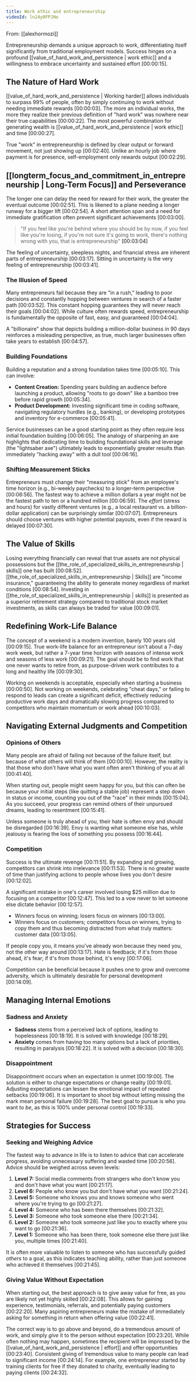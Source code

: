 ```yaml
---
title: Work ethic and entrepreneurship
videoId: ln24y0FPJHo
---
```


From: [[alexhormozi]] <br/> 

Entrepreneurship demands a unique approach to work, differentiating itself significantly from traditional employment models. Success hinges on a profound [[value_of_hard_work_and_persistence | work ethic]] and a willingness to embrace uncertainty and sustained effort <a class="yt-timestamp" data-t="00:00:15">[00:00:15]</a>.

## The Nature of Hard Work
[[value_of_hard_work_and_persistence | Working harder]] allows individuals to surpass 99% of people, often by simply continuing to work without needing immediate rewards <a class="yt-timestamp" data-t="00:00:03">[00:00:03]</a>. The more an individual works, the more they realize their previous definition of "hard work" was nowhere near their true capabilities <a class="yt-timestamp" data-t="00:00:22">[00:00:22]</a>. The most powerful combination for generating wealth is [[value_of_hard_work_and_persistence | work ethic]] and time <a class="yt-timestamp" data-t="00:00:27">[00:00:27]</a>.

True "work" in entrepreneurship is defined by clear output or forward movement, not just showing up <a class="yt-timestamp" data-t="00:02:40">[00:02:40]</a>. Unlike an hourly job where payment is for presence, self-employment only rewards output <a class="yt-timestamp" data-t="00:02:29">[00:02:29]</a>.

## [[longterm_focus_and_commitment_in_entrepreneurship | Long-Term Focus]] and Perseverance
The longer one can delay the need for reward for their work, the greater the eventual outcome <a class="yt-timestamp" data-t="00:02:51">[00:02:51]</a>. This is likened to a plane needing a longer runway for a bigger lift <a class="yt-timestamp" data-t="00:02:54">[00:02:54]</a>. A short attention span and a need for immediate gratification often prevent significant achievements <a class="yt-timestamp" data-t="00:03:00">[00:03:00]</a>.

> "If you feel like you're behind where you should be by now, if you feel like you're losing, if you're not sure it's going to work, there's nothing wrong with you, that is entrepreneurship" <a class="yt-timestamp" data-t="00:03:04">[00:03:04]</a>

The feeling of uncertainty, sleepless nights, and financial stress are inherent parts of entrepreneurship <a class="yt-timestamp" data-t="00:03:17">[00:03:17]</a>. Sitting in uncertainty is the very feeling of entrepreneurship <a class="yt-timestamp" data-t="00:03:41">[00:03:41]</a>.

### The Illusion of Speed
Many entrepreneurs fail because they are "in a rush," leading to poor decisions and constantly hopping between ventures in search of a faster path <a class="yt-timestamp" data-t="00:03:52">[00:03:52]</a>. This constant hopping guarantees they will never reach their goals <a class="yt-timestamp" data-t="00:04:02">[00:04:02]</a>. While culture often rewards speed, entrepreneurship is fundamentally the opposite of fast, easy, and guaranteed <a class="yt-timestamp" data-t="00:04:04">[00:04:04]</a>.

A "billionaire" show that depicts building a million-dollar business in 90 days reinforces a misleading perspective, as true, much larger businesses often take years to establish <a class="yt-timestamp" data-t="00:04:57">[00:04:57]</a>.

### Building Foundations
Building a reputation and a strong foundation takes time <a class="yt-timestamp" data-t="00:05:10">[00:05:10]</a>. This can involve:
*   **Content Creation:** Spending years building an audience before launching a product, allowing "roots to go down" like a bamboo tree before rapid growth <a class="yt-timestamp" data-t="00:05:34">[00:05:34]</a>.
*   **Product Development:** Investing significant time in coding software, navigating regulatory hurdles (e.g., banking), or developing prototypes and inventory for e-commerce <a class="yt-timestamp" data-t="00:05:41">[00:05:41]</a>.

Service businesses can be a good starting point as they often require less initial foundation building <a class="yt-timestamp" data-t="00:06:05">[00:06:05]</a>. The analogy of sharpening an axe highlights that dedicating time to building foundational skills and leverage (the "lightsaber axe") ultimately leads to exponentially greater results than immediately "hacking away" with a dull tool <a class="yt-timestamp" data-t="00:06:16">[00:06:16]</a>.

### Shifting Measurement Sticks
Entrepreneurs must change their "measuring stick" from an employee's time horizon (e.g., bi-weekly paychecks) to a longer-term perspective <a class="yt-timestamp" data-t="00:06:56">[00:06:56]</a>. The fastest way to achieve a million dollars a year might not be the fastest path to ten or a hundred million <a class="yt-timestamp" data-t="00:06:59">[00:06:59]</a>. The *effort* (stress and hours) for vastly different ventures (e.g., a local restaurant vs. a billion-dollar application) can be surprisingly similar <a class="yt-timestamp" data-t="00:07:07">[00:07:07]</a>. Entrepreneurs should choose ventures with higher potential payouts, even if the reward is delayed <a class="yt-timestamp" data-t="00:07:30">[00:07:30]</a>.

## The Value of Skills
Losing everything financially can reveal that true assets are not physical possessions but the [[the_role_of_specialized_skills_in_entrepreneurship | skills]] one has built <a class="yt-timestamp" data-t="00:08:52">[00:08:52]</a>. [[the_role_of_specialized_skills_in_entrepreneurship | Skills]] are "income insurance," guaranteeing the ability to generate money regardless of market conditions <a class="yt-timestamp" data-t="00:08:54">[00:08:54]</a>. Investing in [[the_role_of_specialized_skills_in_entrepreneurship | skills]] is presented as a superior retirement strategy compared to traditional stock market investments, as skills can always be traded for value <a class="yt-timestamp" data-t="00:09:01">[00:09:01]</a>.

## Redefining Work-Life Balance
The concept of a weekend is a modern invention, barely 100 years old <a class="yt-timestamp" data-t="00:09:15">[00:09:15]</a>. True work-life balance for an entrepreneur isn't about a 7-day work week, but rather a 7-year time horizon with seasons of intense work and seasons of less work <a class="yt-timestamp" data-t="00:09:21">[00:09:21]</a>. The goal should be to find work that one never wants to retire from, as purpose-driven work contributes to a long and healthy life <a class="yt-timestamp" data-t="00:09:30">[00:09:30]</a>.

Working on weekends is acceptable, especially when starting a business <a class="yt-timestamp" data-t="00:00:50">[00:00:50]</a>. Not working on weekends, celebrating "cheat days," or failing to respond to leads can create a significant deficit, effectively reducing productive work days and dramatically slowing progress compared to competitors who maintain momentum or work ahead <a class="yt-timestamp" data-t="00:10:03">[00:10:03]</a>.

## Navigating External Judgments and Competition

### Opinions of Others
Many people are afraid of failing not because of the failure itself, but because of what others will think of them <a class="yt-timestamp" data-t="00:00:10">[00:00:10]</a>. However, the reality is that those who don't have what you want often aren't thinking of you at all <a class="yt-timestamp" data-t="00:41:40">[00:41:40]</a>.

When starting out, people might seem happy for you, but this can often be because your initial steps (like quitting a stable job) represent a step down in status or income, counting you out of the "race" in their minds <a class="yt-timestamp" data-t="00:15:04">[00:15:04]</a>. As you succeed, your progress can remind others of their unpursued dreams, leading to resentment <a class="yt-timestamp" data-t="00:15:41">[00:15:41]</a>.

Unless someone is truly ahead of you, their hate is often envy and should be disregarded <a class="yt-timestamp" data-t="00:16:39">[00:16:39]</a>. Envy is wanting what someone else has, while jealousy is fearing the loss of something you possess <a class="yt-timestamp" data-t="00:16:44">[00:16:44]</a>.

### Competition
Success is the ultimate revenge <a class="yt-timestamp" data-t="00:11:51">[00:11:51]</a>. By expanding and growing, competitors can shrink into irrelevance <a class="yt-timestamp" data-t="00:11:53">[00:11:53]</a>. There is no greater waste of time than justifying actions to people whose lives you don't desire <a class="yt-timestamp" data-t="00:12:02">[00:12:02]</a>.

A significant mistake in one's career involved losing $25 million due to focusing on a competitor <a class="yt-timestamp" data-t="00:12:47">[00:12:47]</a>. This led to a vow never to let someone else dictate behavior <a class="yt-timestamp" data-t="00:12:57">[00:12:57]</a>.
*   Winners focus on winning; losers focus on winners <a class="yt-timestamp" data-t="00:13:00">[00:13:00]</a>.
*   Winners focus on customers; competitors focus on winners, trying to copy them and thus becoming distracted from what truly matters: customer data <a class="yt-timestamp" data-t="00:13:05">[00:13:05]</a>.

If people copy you, it means you've already won because they need you, not the other way around <a class="yt-timestamp" data-t="00:13:17">[00:13:17]</a>. Hate is feedback; if it's from those ahead, it's fear; if it's from those behind, it's envy <a class="yt-timestamp" data-t="00:17:06">[00:17:06]</a>.

Competition can be beneficial because it pushes one to grow and overcome adversity, which is ultimately desirable for personal development <a class="yt-timestamp" data-t="00:14:09">[00:14:09]</a>.

## Managing Internal Emotions

### Sadness and Anxiety
*   **Sadness** stems from a perceived lack of options, leading to hopelessness <a class="yt-timestamp" data-t="00:18:19">[00:18:19]</a>. It is solved with knowledge <a class="yt-timestamp" data-t="00:18:29">[00:18:29]</a>.
*   **Anxiety** comes from having too many options but a lack of priorities, resulting in paralysis <a class="yt-timestamp" data-t="00:18:22">[00:18:22]</a>. It is solved with a decision <a class="yt-timestamp" data-t="00:18:30">[00:18:30]</a>.

### Disappointment
Disappointment occurs when an expectation is unmet <a class="yt-timestamp" data-t="00:19:00">[00:19:00]</a>. The solution is either to change expectations or change reality <a class="yt-timestamp" data-t="00:19:01">[00:19:01]</a>. Adjusting expectations can lessen the emotional impact of repeated setbacks <a class="yt-timestamp" data-t="00:19:06">[00:19:06]</a>. It is important to shoot big without letting missing the mark mean personal failure <a class="yt-timestamp" data-t="00:19:28">[00:19:28]</a>. The best goal to pursue is who you want to *be*, as this is 100% under personal control <a class="yt-timestamp" data-t="00:19:33">[00:19:33]</a>.

## Strategies for Success

### Seeking and Weighing Advice
The fastest way to advance in life is to listen to advice that can accelerate progress, avoiding unnecessary suffering and wasted time <a class="yt-timestamp" data-t="00:20:56">[00:20:56]</a>. Advice should be weighed across seven levels:
1.  **Level 7:** Social media comments from strangers who don't know you and don't have what you want <a class="yt-timestamp" data-t="00:21:17">[00:21:17]</a>.
2.  **Level 6:** People who know you but don't have what you want <a class="yt-timestamp" data-t="00:21:24">[00:21:24]</a>.
3.  **Level 5:** Someone who knows you and knows someone who went where you're trying to go <a class="yt-timestamp" data-t="00:21:27">[00:21:27]</a>.
4.  **Level 4:** Someone who has been there themselves <a class="yt-timestamp" data-t="00:21:32">[00:21:32]</a>.
5.  **Level 3:** Someone who took someone else there <a class="yt-timestamp" data-t="00:21:34">[00:21:34]</a>.
6.  **Level 2:** Someone who took someone just like you to exactly where you want to go <a class="yt-timestamp" data-t="00:21:36">[00:21:36]</a>.
7.  **Level 1:** Someone who has been there, took someone else there just like you, multiple times <a class="yt-timestamp" data-t="00:21:40">[00:21:40]</a>.

It is often more valuable to listen to someone who has successfully guided *others* to a goal, as this indicates teaching ability, rather than just someone who achieved it themselves <a class="yt-timestamp" data-t="00:21:45">[00:21:45]</a>.

### Giving Value Without Expectation
When starting out, the best approach is to give away value for free, as you are likely not yet highly skilled <a class="yt-timestamp" data-t="00:22:08">[00:22:08]</a>. This allows for gaining experience, testimonials, referrals, and potentially paying customers <a class="yt-timestamp" data-t="00:22:20">[00:22:20]</a>. Many aspiring entrepreneurs make the mistake of immediately asking for something in return when offering value <a class="yt-timestamp" data-t="00:22:41">[00:22:41]</a>.

The correct way is to go above and beyond, do a tremendous amount of work, and simply *give* it to the person without expectation <a class="yt-timestamp" data-t="00:23:20">[00:23:20]</a>. While often nothing may happen, sometimes the recipient will be impressed by the [[value_of_hard_work_and_persistence | effort]] and offer opportunities <a class="yt-timestamp" data-t="00:23:40">[00:23:40]</a>. Consistent giving of tremendous value to many people can lead to significant income <a class="yt-timestamp" data-t="00:24:14">[00:24:14]</a>. For example, one entrepreneur started by training clients for free if they donated to charity, eventually leading to paying clients <a class="yt-timestamp" data-t="00:24:32">[00:24:32]</a>.